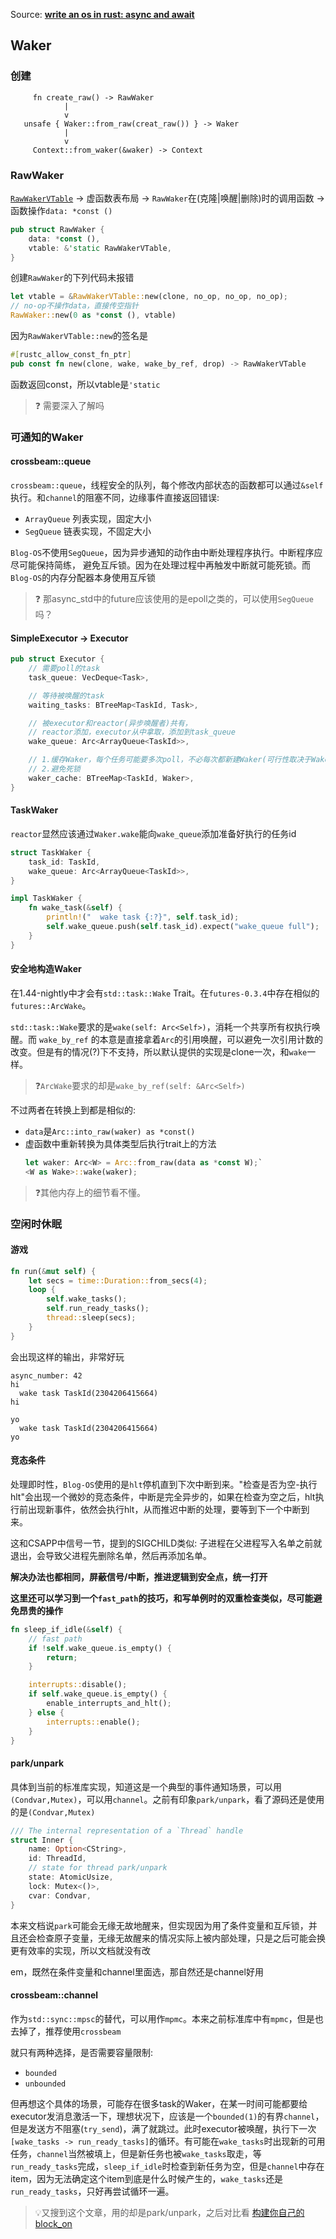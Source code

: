 Source: [**write an os in rust: async and await**](https://github.com/rustcc/writing-an-os-in-rust/blob/master/12-async-await.md)

## Waker

### 创建
```
     fn create_raw() -> RawWaker
            |
            v
   unsafe { Waker::from_raw(creat_raw()) } -> Waker
            |
            v
     Context::from_waker(&waker) -> Context
```

### RawWaker

[`RawWakerVTable`](https://doc.rust-lang.org/std/task/struct.RawWakerVTable.html#methods) -> 虚函数表布局 -> `RawWaker`在(克隆|唤醒|删除)时的调用函数 -> 函数操作`data: *const ()`

```rust
pub struct RawWaker {
    data: *const (),
    vtable: &'static RawWakerVTable,
}
```


创建`RawWaker`的下列代码未报错
```rust
let vtable = &RawWakerVTable::new(clone, no_op, no_op, no_op);
// no-op不操作data，直接传空指针
RawWaker::new(0 as *const (), vtable)
```
因为`RawWakerVTable::new`的签名是
```rust
#[rustc_allow_const_fn_ptr]
pub const fn new(clone, wake, wake_by_ref, drop) -> RawWakerVTable
```
函数返回const，所以vtable是`'static`

> ❓ 需要深入了解吗

### 可通知的Waker

#### crossbeam::queue

`crossbeam::queue`，线程安全的队列，每个修改内部状态的函数都可以通过`&self`执行。和`channel`的阻塞不同，边缘事件直接返回错误:

- `ArrayQueue` 列表实现，固定大小
- `SegQueue` 链表实现，不固定大小

`Blog-OS`不使用`SegQueue`，因为异步通知的动作由中断处理程序执行。中断程序应尽可能保持简练，
避免互斥锁。因为在处理过程中再触发中断就可能死锁。而`Blog-OS`的内存分配器本身使用互斥锁

> ❓ 那async_std中的future应该使用的是epoll之类的，可以使用`SegQueue`吗？

#### SimpleExecutor -> Executor

```rust
pub struct Executor {
    // 需要poll的task
    task_queue: VecDeque<Task>,

    // 等待被唤醒的task
    waiting_tasks: BTreeMap<TaskId, Task>,

    // 被executor和reactor(异步唤醒者)共有，
    // reactor添加，executor从中拿取，添加到task_queue
    wake_queue: Arc<ArrayQueue<TaskId>>,

    // 1.缓存Waker，每个任务可能要多次poll，不必每次都新建Waker(可行性取决于Waker的实现)
    // 2.避免死锁
    waker_cache: BTreeMap<TaskId, Waker>,
}
```

#### TaskWaker

`reactor`显然应该通过`Waker.wake`能向`wake_queue`添加准备好执行的任务id

```rust
struct TaskWaker {
    task_id: TaskId,
    wake_queue: Arc<ArrayQueue<TaskId>>,
}

impl TaskWaker {
    fn wake_task(&self) {
        println!("  wake task {:?}", self.task_id);
        self.wake_queue.push(self.task_id).expect("wake_queue full");
    }
}
```

#### 安全地构造Waker

在1.44-nightly中才会有`std::task::Wake` Trait。在`futures-0.3.4`中存在相似的`futures::ArcWake`。

`std::task::Wake`要求的是`wake(self: Arc<Self>)`，消耗一个共享所有权执行唤醒。而
`wake_by_ref` 的本意是直接拿着`Arc`的引用唤醒，可以避免一次引用计数的改变。但是有的情况(?)下不支持，所以默认提供的实现是clone一次，和`wake`一样。

>❓`ArcWake`要求的却是`wake_by_ref(self: &Arc<Self>)`

不过两者在转换上到都是相似的:

- `data`是`Arc::into_raw(waker) as *const()`
- 虚函数中重新转换为具体类型后执行trait上的方法
    ```rust
    let waker: Arc<W> = Arc::from_raw(data as *const W);`
    <W as Wake>::wake(waker);
    ```
> ❓其他内存上的细节看不懂。


### 空闲时休眠

#### 游戏
```rust
fn run(&mut self) {
    let secs = time::Duration::from_secs(4);
    loop {
        self.wake_tasks();
        self.run_ready_tasks();
        thread::sleep(secs);
    }
}
```
会出现这样的输出，非常好玩
```shell
async_number: 42
hi
  wake task TaskId(2304206415664)
hi

yo
  wake task TaskId(2304206415664)
yo
```

#### 竞态条件
处理即时性，`Blog-OS`使用的是`hlt`停机直到下次中断到来。"检查是否为空-执行hlt"会出现一个微妙的竞态条件，中断是完全异步的，如果在检查为空之后，hlt执行前出现新事件，依然会执行hlt，从而推迟中断的处理，要等到下一个中断到来。

这和CSAPP中信号一节，提到的SIGCHILD类似: 子进程在父进程写入名单之前就退出，会导致父进程先删除名单，然后再添加名单。

**解决办法也都相同，屏蔽信号/中断，推进逻辑到安全点，统一打开**

**这里还可以学习到一个`fast_path`的技巧，和写单例时的双重检查类似，尽可能避免昂贵的操作**
```rust
fn sleep_if_idle(&self) {
    // fast path
    if !self.wake_queue.is_empty() {
        return;
    }

    interrupts::disable();
    if self.wake_queue.is_empty() {
        enable_interrupts_and_hlt();
    } else {
        interrupts::enable();
    }
}
```

#### park/unpark
具体到当前的标准库实现，知道这是一个典型的事件通知场景，可以用`(Condvar,Mutex)`，可以用`channel`。之前有印象`park/unpark`，看了源码还是使用的是`(Condvar,Mutex)`

```rust
/// The internal representation of a `Thread` handle
struct Inner {
    name: Option<CString>,
    id: ThreadId,
    // state for thread park/unpark
    state: AtomicUsize,
    lock: Mutex<()>,
    cvar: Condvar,
}
```

本来文档说`park`可能会无缘无故地醒来，但实现因为用了条件变量和互斥锁，并且还会检查原子变量，无缘无故醒来的情况实际上被内部处理，只是之后可能会换更有效率的实现，所以文档就没有改

em，既然在条件变量和channel里面选，那自然还是channel好用

#### crossbeam::channel
作为`std::sync::mpsc`的替代，可以用作`mpmc`。本来之前标准库中有`mpmc`，但是也去掉了，推荐使用`crossbeam`

就只有两种选择，是否需要容量限制:
- `bounded`
- `unbounded`

但再想这个具体的场景，可能存在很多task的Waker，在某一时间可能都要给executor发消息激活一下，理想状况下，应该是一个`bounded(1)`的有界`channel`，但是发送方不阻塞(`try_send`)，满了就跳过。此时executor被唤醒，执行下一次`[wake_tasks -> run_ready_tasks]`的循环。有可能在`wake_tasks`时出现新的可用任务，`channel`当然被填上，但是新任务也被`wake_tasks`取走，等`run_ready_tasks`完成，`sleep_if_idle`时检查到新任务为空，但是`channel`中存在item，因为无法确定这个item到底是什么时候产生的，`wake_tasks`还是`run_ready_tasks`，只好再尝试循环一遍。

> 💡又搜到这个文章，用的却是park/unpark，之后对比看 [构建你自己的block_on](https://colobu.com/2020/01/30/build-your-own-block-on/)
